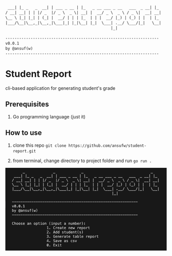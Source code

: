 ```  _             _            _                               _
 ___| |_ _   _  __| | ___ _ __ | |_   _ __ ___ _ __   ___  _ __| |_
/ __| __| | | |/ _  |/ _ \  _ \| __| |  __/ _ \  _ \ / _ \|  __| __|
\__ \ |_| |_| | (_| |  __/ | | | |_  | | |  __/ |_) | (_) | |  | |_
|___/\__|\__,_|\__,_|\___|_| |_|\__| |_|  \___| .__/ \___/|_|   \__|
                                              |_|

-------------------------------------------------------------------
v0.0.1
by @ansuf(w)
-------------------------------------------------------------------
```

# Student Report

cli-based application for generating student's grade

## Prerequisites

1. Go programming language (just it)


## How to use

1. clone this repo `git clone https://github.com/ansufw/student-report.git`

2. from terminal, change directory to project folder and run `go run .`

![alt text](./screenshot/image.png)




